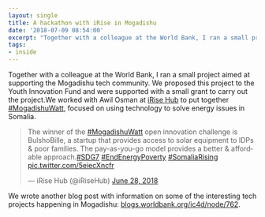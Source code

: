 ```yaml
---
layout: single
title: A hackathon with iRise in Mogadishu
date: '2018-07-09 08:54:00'
excerpt: "Together with a colleague at the World Bank, I ran a small project aimed at supporting the Mogadishu tech community. We worked with Awil Osman at iRise Hub to put together MogadishuWatt, focused on using technology to solve energy issues in Somalia."
tags:
- inside
---
```


Together with a colleague at the World Bank, I ran a small project aimed at supporting the Mogadishu tech community. We proposed this project to the Youth Innovation Fund and were supported with a small grant to carry out the project.We worked with Awil Osman at [iRise Hub](http://irisehub.so/) to put together [#MogadishuWatt](https://twitter.com/hashtag/MogadishuWatt), focused on using technology to solve energy issues in Somalia.

<blockquote>
    <p lang="en" dir="ltr">The winner of the <a href="https://twitter.com/hashtag/MogadishuWatt?src=hash&amp;ref_src=twsrc%5Etfw">#MogadishuWatt</a> open innovation challenge is BulshoBille, a startup that provides access to solar equipment to IDPs &amp; poor families. The pay-as-you-go model provides a better &amp; affordable approach.<a href="https://twitter.com/hashtag/SDG7?src=hash&amp;ref_src=twsrc%5Etfw">#SDG7</a> <a href="https://twitter.com/hashtag/EndEnergyPoverty?src=hash&amp;ref_src=twsrc%5Etfw">#EndEnergyPoverty</a> <a href="https://twitter.com/hashtag/SomaliaRising?src=hash&amp;ref_src=twsrc%5Etfw">#SomaliaRising</a> <a href="https://t.co/5eiecXncfr">pic.twitter.com/5eiecXncfr</a></p>— iRise Hub (@iRiseHub) <a href="https://twitter.com/iRiseHub/status/1012368927542927361?ref_src=twsrc%5Etfw">June 28, 2018</a>
</blockquote>

We wrote another blog post with information on some of the interesting tech projects happening in Mogadishu: [blogs.worldbank.org/ic4d/node/762](http://blogs.worldbank.org/ic4d/node/762).
